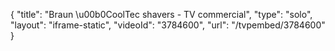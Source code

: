 {
    "title": "Braun \u00b0CoolTec shavers - TV commercial",
    "type": "solo",
    "layout": "iframe-static",
    "videoId": "3784600",
    "url": "\/tvpembed\/3784600"
}